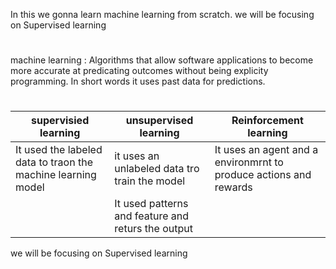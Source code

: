 In this we gonna learn machine learning from scratch. we will be focusing on Supervised learning

#
machine learning : Algorithms that allow software applications to become more accurate at predicating outcomes without being explicity programming. In short words it uses past data for predictions.
#

|supervisied learning | unsupervised learning | Reinforcement  learning |
| --- | --- | ---|
| It used the labeled data to traon the machine learning model | it uses an unlabeled data tro train the model | It uses an agent and a environmrnt to produce actions and rewards |
| | It used patterns and feature and returs the output | |





we will be focusing on Supervised learning